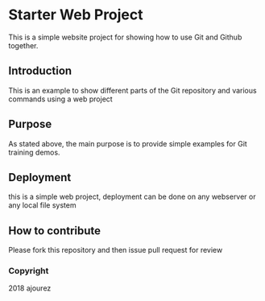 # Starter Web Project

This is a simple website project for showing 
how to use Git and Github together.

## Introduction
This is an example to show different parts of the Git repository and 
various commands using a web project

## Purpose
As stated above, the main purpose is to provide simple examples for Git training demos.

## Deployment
this is a simple web project, deployment can be done on any webserver
or any local file system

## How to contribute

Please fork this repository and then issue pull request for review

### Copyright
2018 ajourez
